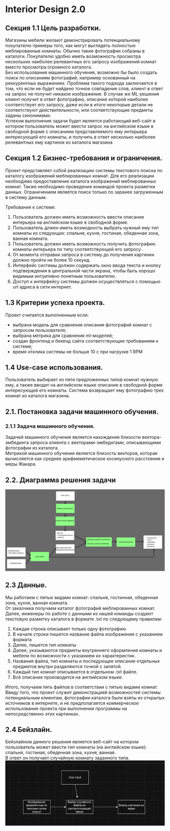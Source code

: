 # Interior Design 2.0

## Секция 1.1 Цель разработки.  
  Магазины мебели желают демонстрировать потенциальному покупателю примеры того, как могут выглядеть полностью меблированные комнаты. Обычно такие фотографии собраны в каталоги. Покупателю удобно иметь возможность просмотра нескольких наиболее релевантных его запросу изображений комнат вместо просмотра огромного каталога.  
  Без использования машинного обучения, возможно бы было создать поиск по описаниям фотографий, например основанный на реккурентных выражениях. Проблема такого подхода заключается в том, что если не будет найдено точное совпадение слов, клиент в ответ на запрос не получит никакое изображение. В случае же ML-решения клиент получит в ответ фотографию, описание которой наиболее соответствует его запросу, даже если в итоге некоторые детали не соответствуют действительности, или соответствующие предметы заданы синонимами.   
  Успехом выполнения задачи будет является работающий веб-сайт в котором пользователь может ввести запрос  на английском языке в свободной форме с описанием представляемого ему интерьера интересующей его комнаты, и получить в ответ несколько наиболее релевантных ему картинок из каталога магазина  

 
## Секция 1.2 Бизнес-требования и ограничения.
Проект представляет собой реализацию системы текстового поиска по каталогу изображений меблированных комнат. Для его реализации необходимо предоставление каталога изображений меблированных комнат. Также необходимо проведение командой проекта разметки данных. 
Ограничением является поиск только по заранее загруженным в систему данным.

Требования к системе:  
1. Пользователь должен иметь возможность ввести описание интерьера на английском языке в свободной форме.
2. Пользователь длжен иметь возмодность выбрать нужный ему тип комнаты из следующих:  спальня, кухня, гостиная, обеденная зона, ванная комната.
3. Пользователь должен иметь возможность получить фотографию комнаты интерьера по типу соответствующей его запросу .
4. От момента отправки запроса в систему до получения картинки должно пройти не более 10 секунд.
5. Интерфейс системы должен содержать окно ввода текста и кнопку подтверждения в центральной части экрана, чтобы быть хорошо видимым интуитивно понятным пользователю. 
6. Доступ к интерфейсу системы должен осуществляться с помощью url адреса в сети интернет.

## 1.3 Критерии успеха проекта.  
Проект считается выполненным если:
- выбрана модель для сравнения описания фотографий комнат с запросом пользователя;
- выбрана метрика для сравнения ml-моделей;
- cоздан фронтенд и бекенд сайта соответствующие требованиям к системе;
- время отклика системы не больше 10 с при нагрузке 1 RPM

## 1.4 Use-case использования.  
Пользователь выбирает из пяти предложенных типов комнат нужную ему, а также вводит на английском языке описание в свободной форме интересующей его комнаты. Система возвращает ему фотографию трех комнат из каталога магазина.  

## 2.1. Постановка задачи машинного обучения.  
### 2.1.1 Задача машинного обучения.  
Задачей машинного обучения является нахождения близости вектора-эмбединга запроса клиента  с векторами-эмбеднгами, описывающими фотографии из каталога.  
Метрикой машинного обучения является близость векторов, которая вычисляется как среднее арифмеметическое косинусного расстояния и меры Жакара.    
## 2.2. Диаграмма решения задачи
![Диаграмма ML решения задачи](https://github.com/AnnaLeites/InteriorDesign/blob/main/diagramML.png)
## 2.3 Данные.
Мы работаем с пятью видами комнат: спальня, гостинная, обеденная зона, кухня, ванная комната.   
От заказчика получаем каталог фотографий меблированных комнат. Далее, инженеры по работе с данными из нашей команды создают текстовую разметку каталога в формате  .txt по следующему правилам:   
1) Каждая строка описывает только одну фотографию  
2) В начале строки пишется название файла изображения с указанием формата  
3) Далее, пишется тип комнаты  
4) Далее, указываются предметы внутреннего оформления комнаты и мебели по возможности с указанием их характеристик.  
5) Названия файла, тип комнаты и последующее описания отдельных предметов внутри разделяются точкой с запятой.  
6) Каждый тип комнат описывается в отдельном .txt файле.  
7) Всё описание производится на английском языке.

Итого, получаем пять файлов в соответствии с пятью видами комнат.  
Ввиду того, что проект служит демонстрацией возможностей системы потенциальным клиентам, фотографии каталога были взяты из открытых источников в интернете, и не предполагается коммерческое использование проекта при выполнении программы на непосредственно этих картинках.  

## 2.4 Бейзлайн.  
Бейзлайном данного решения является веб-сайт на котором пользователь может ввести тип комнаты (на английском языке): спальня, гостиная, обеденная зона, кухня, ванная.  
В ответ он получает случайную комнату заданного типа.  
![Диаграмма бейзлайн решения задачи](https://github.com/AnnaLeites/InteriorDesign/blob/main/baseline_diagram.png)



